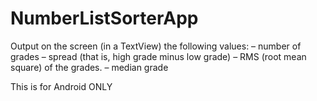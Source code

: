 # NumberListSorterApp

Output on the screen (in a TextView) the following values:
– number of grades
– spread (that is, high grade minus low grade)
– RMS (root mean square) of the grades.
– median grade


This is for Android ONLY
